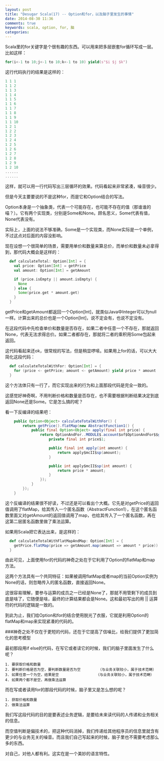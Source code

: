 ```yaml
---
layout: post
title: "Desugar Scala(17) -- Option和for，以及脑子里发生的事情"
date: 2014-08-30 11:36
comments: true
keywords: scala, option, for, 脑
categories: 
---
```


Scala里的for关键字是个很有趣的东西。可以用来把多层嵌套for循环写成一层。比如这样：

```scala
for(i<-1 to 10;j<-1 to 10;k<-1 to 10) yield(s"$i $j $k")
```

这行代码执行的结果是这样的：

```scala
1 1 1
1 1 2
1 1 3
1 1 4
1 1 5
1 1 6
1 1 7
1 1 8
1 1 9
1 1 10
1 2 1
1 2 2
1 2 3
1 2 4
1 2 5
1 2 6
1 2 7
1 2 8
1 2 9
1 2 10
......
......
```

这样，就可以用一行代码写出三层循环的效果。代码看起来非常紧凑，噪音很少。

但是今天主要要说的不是这种for，而是它和Option结合的写法。

Option本身是一个抽象类，代表一个可能存在，也可能不存在的值（那谁谁的喵？）。它有两个实现类，分别是Some和None。顾名思义，Some代表有值，None代表没有。

实际上，上面的说法不够准确，Some是一个实现类，而None实际是一个单例，不过这点对后面的内容没影响。

现在设想一个很简单的场景，需要用单价和数量来算总价，而单价和数量未必拿得到，那代码大概会是这样的：

```scala
  def calculateTotal: Option[Int] = {
    val price: Option[Int] = getPrice
    val amount: Option[Int] = getAmount

    if (price.isEmpty || amount.isEmpty) {
      None
    } else {
      Some(price.get * amount.get)
    }
  }
```

getPrice和getAmount都返回一个Option[Int]，就类似Java中Integer可以为null一样。计算出来的总价也是一个Option[Int]，说不定会有，也说不定没有。

在这段代码中先检查单价和数量是否存在，如果二者中任意一个不存在，那就返回None，代表无法求得总价。如果二者都存在，那就将二者的乘积用Some包起来返回。

这代码看起来还ok，很常规的写法，但是稍显啰嗦。如果用上for的话，可以大大简化这段代码：

```scala
  def calculateTotalWithFor: Option[Int] = {
    for (price <- getPrice; amount <- getAmount) yield price * amount
  }
```

这个方法体只有一行了，而它实现出来的行为和上面那段代码是完全一致的。

这感觉好神奇啊，不用判断价格和数量是否存在，也不需要根据判断结果决定到底返回None还是Some。它是怎么搞的呢？

看一下反编译的结果吧：

```java
    public Option<Object> calculateTotalWithFor() {
        return getPrice().flatMap(new AbstractFunction1() {
            public final Option<Object> apply(final int price) {
                return OptionAndFor..MODULE$.account$of$OptionAndFor$$getAmount().map(new AbstractFunction1.mcII.sp() {
                    private final int price$1;

                    public final int apply(int amount) {
                        return apply$mcII$sp(amount);
                    }

                    public int apply$mcII$sp(int amount) {
                        return price * amount;
                    }
                });
            }
        });
    }
```

这个反编译的结果很不好读，不过还是可以看出个大概。它先是对getPrice的返回值调用了flatMap，给其传入一个匿名函数（AbstractFunction1），在这个匿名函数里面又对getAmount的返回值调用了map，也给其传入了一个匿名函数，再在这第二层匿名函数里做了乘法运算。

如果用Scala把它表达出来，是这样的：

```scala
  def calculateTotalWithFlatMapAndMap: Option[Int] = {
    getPrice.flatMap(price => getAmount.map(amount => amount * price))
  }
```

由此可见，上面使用for的代码的神奇之处在于它利用了Option的flatMap和map方法。

这两个方法具有一个共同特征：如果被调用flatMap或者map的当前Option实例为None的话，则忽略传入的匿名函数，直接返回None。

这很容易理解，要参与运算的成员之一已经是None了，那就不用管剩下的成员到底是啥了，它随便是啥，最终的计算结果都会是None。这和最初写出的用 || 运算符的代码的逻辑是一致的。

到此为止，我们给Option和for的结合使用脱光了衣服，它就是利用Option的flatMap和map来实现紧凑的代码的。

###神奇之处不仅在于更短的代码，还在于它提高了信噪比，给我们提供了更加简化的思考模型

最初那段用if else的代码，在写它或者读它的时候，我们的脑子里面发生了什么呢？

	1. 要获取价格和数量
	2. 要判断价格是否为空，要判断数量是否为空        （与业务关联较小，属于技术范畴）
	3. 如果任意一个为空，结果是空                 （与业务关联较小，属于技术范畴）
	4. 如果两个都不是空，再做乘法运算
	
而在写或者读用for的那段代码的时候，脑子里又是怎么想的呢？

	1. 获取价格和数量
	2. 做乘法运算

我们写这段代码的目的是要表述业务逻辑，是要给未来读代码的人传递和业务相关的信息。

而空值判断是偏技术的，把这种代码消掉，我们传递给其他程序员的信息里就含有更少的与业务无关的噪音。而且我们自己写起来的时候，脑子里也不需要考虑那么多的东西。

对自己，对他人都有利。这实在是一个美妙的语言特性。